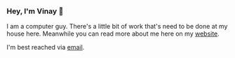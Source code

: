 ### Hey, I'm Vinay 👋

I am a computer guy. There's a little bit of work that's need to be done at my house here. Meanwhile you can read more about me here on my [website](https://vinaysharma.netlify.app). 
  
I'm best reached via [email](https://vinay02856@gmail.com).


